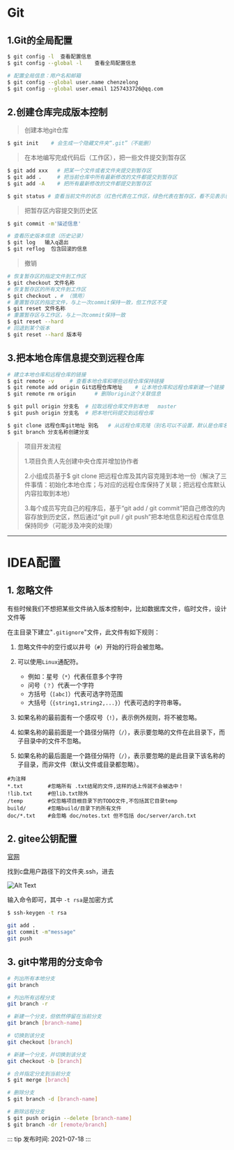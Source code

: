 ﻿# Git

## 1.Git的全局配置

```bash
$ git config -l  查看配置信息
$ git config --global -l	查看全局配置信息

# 配置全局信息：用户名和邮箱
$ git config --global user.name chenzelong
$ git config --global user.email 1257433726@qq.com
```

## 2.创建仓库完成版本控制

> 创建本地git仓库

```bash
$ git init    # 会生成一个隐藏文件夹“.git”（不能删）
```

> 在本地编写完成代码后（工作区），把一些文件提交到暂存区

```bash
$ git add xxx 	# 把某一个文件或者文件夹提交到暂存区
$ git add . 	# 把当前仓库中所有最新修改的文件都提交到暂存区
$ git add -A	# 把所有最新修改的文件都提交到暂存区

$ git status # 查看当前文件的状态（红色代表在工作区，绿色代表在暂存区，看不见表示已经提交到历史区）
```

> 把暂存区内容提交到历史区

```bash
$ git commit -m'描述信息'

# 查看历史版本信息（历史记录）
$ git log   输入q退出
$ git reflog  包含回滚的信息
```

>撤销

```bash
# 恢复暂存区的指定文件到工作区
$ git checkout 文件名称
# 恢复暂存区的所有文件到工作区
$ git checkout . # （慎用）
# 重置暂存区的指定文件，与上一次commit保持一致，但工作区不变
$ git reset 文件名称
# 重置暂存区与工作区，与上一次commit保持一致
$ git reset --hard
# 回退到某个版本
$ git reset --hard 版本号
```

## 3.把本地仓库信息提交到远程仓库

```bash
# 建立本地仓库和远程仓库的链接
$ git remote -v 	# 查看本地仓库和哪些远程仓库保持链接
$ git remote add origin Git远程仓库地址	 # 让本地仓库和远程仓库新建一个链接（origin是随便起的一个链接名，可以改，但是一般都用这个）
$ git remote rm origin 		# 删除origin这个关联信息

$ git pull origin 分支名  # 拉取远程仓库文件到本地   master
$ git push origin 分支名  # 把本地代码提交到远程仓库

$ git clone 远程仓库git地址 别名   # 从远程仓库克隆（别名可以不设置，默认是仓库名）
$ git branch 分支名称创建分支
```

> 项目开发流程
>
> 	1.项目负责人先创建中央仓库并增加协作者
>
> 	2.小组成员基于$ git clone 把远程仓库及其内容克隆到本地一份（解决了三件事情：初始化本地仓库；与对应的远程仓库保持了关联；把远程仓库默认内容拉取到本地）
>
> 	3.每个成员写完自己的程序后，基于“git add / git commit”把自己修改的内容存放到历史区，然后通过“git pull / git push”把本地信息和远程仓库信息保持同步（可能涉及冲突的处理）
-----

# IDEA配置
## 1. 忽略文件
有些时候我们不想把某些文件纳入版本控制中，比如数据库文件，临时文件，设计文件等

在主目录下建立"`.gitignore`"文件，此文件有如下规则：

1. 忽略文件中的空行或以井号（`#`）开始的行将会被忽略。

2. 可以使用`Linux`通配符。
	- 例如：星号（`*`）代表任意多个字符
	- 问号（`？`）代表一个字符
	- 方括号（`[abc]`）代表可选字符范围
	- 大括号（`{string1,string2,...}`）代表可选的字符串等。

4. 如果名称的最前面有一个感叹号（`!`），表示例外规则，将不被忽略。

5. 如果名称的最前面是一个路径分隔符（`/`），表示要忽略的文件在此目录下，而子目录中的文件不忽略。

6. 如果名称的最后面是一个路径分隔符（`/`），表示要忽略的是此目录下该名称的子目录，而非文件（默认文件或目录都忽略）。
```
#为注释
*.txt        #忽略所有 .txt结尾的文件,这样的话上传就不会被选中！
!lib.txt     #但lib.txt除外
/temp        #仅忽略项目根目录下的TODO文件,不包括其它目录temp
build/       #忽略build/目录下的所有文件
doc/*.txt    #会忽略 doc/notes.txt 但不包括 doc/server/arch.txt
```
## 2. gitee公钥配置

[官网](https://gitee.com/)

找到c盘用户路径下的文件夹.ssh，进去

![Alt Text](/images/2021071814432795.png)

输入命令即可，其中 `-t rsa`是加密方式

```bash
$ ssh-keygen -t rsa
```

```bash
git add .
git commit -m"message"
git push
```

## 3. git中常用的分支命令

```bash
# 列出所有本地分支
git branch

# 列出所有远程分支
git branch -r

# 新建一个分支，但依然停留在当前分支
git branch [branch-name]

# 切换到该分支
git checkout [branch]

# 新建一个分支，并切换到该分支
git checkout -b [branch]

# 合并指定分支到当前分支
$ git merge [branch]

# 删除分支
$ git branch -d [branch-name]

# 删除远程分支
$ git push origin --delete [branch-name]
$ git branch -dr [remote/branch]
```

::: tip 发布时间:
2021-07-18
:::

